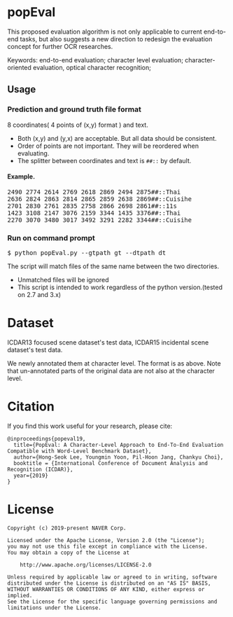 # popEval

This proposed evaluation algorithm is not only applicable to current end-to-end tasks, but also suggests a new direction to redesign the evaluation concept for further OCR researches.

Keywords: end-to-end evaluation; character level evaluation; character-oriented evaluation, optical character recognition;

## Usage

### Prediction and ground truth file format
8 coordinates( 4 points of (x,y) format ) and text.
- Both (x,y) and (y,x) are acceptable. But all data should be consistent.
- Order of points are not important. They will be reordered when evaluating.
- The splitter between coordinates and text is <code>##::</code> by default.
#### Example.
<pre>
2490 2774 2614 2769 2618 2869 2494 2875##::Thai
2636 2824 2863 2814 2865 2859 2638 2869##::Cuisihe
2701 2830 2761 2835 2758 2866 2698 2861##::11s
1423 3108 2147 3076 2159 3344 1435 3376##::Thai
2270 3070 3480 3017 3492 3291 2282 3344##::Cuisihe
</pre>

### Run on command prompt
<pre>$ python popEval.py --gtpath gt --dtpath dt</pre>
The script will match files of the same name between the two directories.
- Unmatched files will be ignored
- This script is intended to work regardless of the python version.(tested on 2.7 and 3.x)

# Dataset

ICDAR13 focused scene dataset's test data,
ICDAR15 incidental scene dataset's test data.

We newly annotated them at character level. The format is as above.
Note that un-annotated parts of the original data are not also at the character level.

# Citation
If you find this work useful for your research, please cite:

```
@inproceedings{popeval19,
  title={PopEval: A Character-Level Approach to End-To-End Evaluation Compatible with Word-Level Benchmark Dataset},
  author={Hong-Seok Lee, Youngmin Yoon, Pil-Hoon Jang, Chankyu Choi},
  booktitle = {International Conference of Document Analysis and Recognition (ICDAR)},
  year={2019}
}
```

# License

```
Copyright (c) 2019-present NAVER Corp.

Licensed under the Apache License, Version 2.0 (the "License");
you may not use this file except in compliance with the License.
You may obtain a copy of the License at

    http://www.apache.org/licenses/LICENSE-2.0

Unless required by applicable law or agreed to in writing, software
distributed under the License is distributed on an "AS IS" BASIS,
WITHOUT WARRANTIES OR CONDITIONS OF ANY KIND, either express or implied.
See the License for the specific language governing permissions and
limitations under the License.
```
